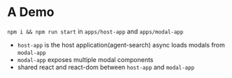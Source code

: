 # A Demo

`npm i && npm run start` in `apps/host-app` and `apps/modal-app`

- `host-app` is the host application(agent-search) async loads modals from `modal-app`
- `modal-app` exposes multiple modal components
- shared react and react-dom between `host-app` and `modal-app`
